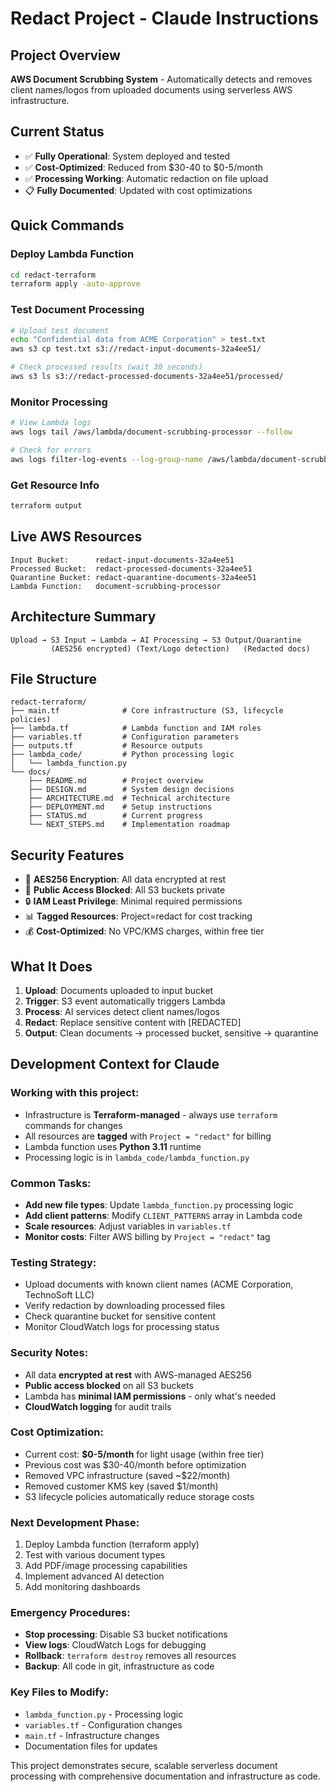 # Redact Project - Claude Instructions

## Project Overview
**AWS Document Scrubbing System** - Automatically detects and removes client names/logos from uploaded documents using serverless AWS infrastructure.

## Current Status
- ✅ **Fully Operational**: System deployed and tested
- ✅ **Cost-Optimized**: Reduced from $30-40 to $0-5/month
- ✅ **Processing Working**: Automatic redaction on file upload
- 📋 **Fully Documented**: Updated with cost optimizations

## Quick Commands

### Deploy Lambda Function
```bash
cd redact-terraform
terraform apply -auto-approve
```

### Test Document Processing
```bash
# Upload test document
echo "Confidential data from ACME Corporation" > test.txt
aws s3 cp test.txt s3://redact-input-documents-32a4ee51/

# Check processed results (wait 30 seconds)
aws s3 ls s3://redact-processed-documents-32a4ee51/processed/
```

### Monitor Processing
```bash
# View Lambda logs
aws logs tail /aws/lambda/document-scrubbing-processor --follow

# Check for errors
aws logs filter-log-events --log-group-name /aws/lambda/document-scrubbing-processor --filter-pattern "ERROR"
```

### Get Resource Info
```bash
terraform output
```

## Live AWS Resources
```
Input Bucket:      redact-input-documents-32a4ee51
Processed Bucket:  redact-processed-documents-32a4ee51  
Quarantine Bucket: redact-quarantine-documents-32a4ee51
Lambda Function:   document-scrubbing-processor
```

## Architecture Summary
```
Upload → S3 Input → Lambda → AI Processing → S3 Output/Quarantine
         (AES256 encrypted) (Text/Logo detection)   (Redacted docs)
```

## File Structure
```
redact-terraform/
├── main.tf              # Core infrastructure (S3, lifecycle policies)
├── lambda.tf            # Lambda function and IAM roles  
├── variables.tf         # Configuration parameters
├── outputs.tf           # Resource outputs
├── lambda_code/         # Python processing logic
│   └── lambda_function.py
└── docs/
    ├── README.md        # Project overview
    ├── DESIGN.md        # System design decisions
    ├── ARCHITECTURE.md  # Technical architecture
    ├── DEPLOYMENT.md    # Setup instructions
    ├── STATUS.md        # Current progress
    └── NEXT_STEPS.md    # Implementation roadmap
```

## Security Features
- 🔐 **AES256 Encryption**: All data encrypted at rest
- 🚫 **Public Access Blocked**: All S3 buckets private
- 🔒 **IAM Least Privilege**: Minimal required permissions
- 📊 **Tagged Resources**: Project=redact for cost tracking
- 💰 **Cost-Optimized**: No VPC/KMS charges, within free tier

## What It Does
1. **Upload**: Documents uploaded to input bucket
2. **Trigger**: S3 event automatically triggers Lambda
3. **Process**: AI services detect client names/logos
4. **Redact**: Replace sensitive content with [REDACTED]
5. **Output**: Clean documents → processed bucket, sensitive → quarantine

## Development Context for Claude

### Working with this project:
- Infrastructure is **Terraform-managed** - always use `terraform` commands for changes
- All resources are **tagged** with `Project = "redact"` for billing
- Lambda function uses **Python 3.11** runtime
- Processing logic is in `lambda_code/lambda_function.py`

### Common Tasks:
- **Add new file types**: Update `lambda_function.py` processing logic
- **Add client patterns**: Modify `CLIENT_PATTERNS` array in Lambda code
- **Scale resources**: Adjust variables in `variables.tf`
- **Monitor costs**: Filter AWS billing by `Project = "redact"` tag

### Testing Strategy:
- Upload documents with known client names (ACME Corporation, TechnoSoft LLC)
- Verify redaction by downloading processed files
- Check quarantine bucket for sensitive content
- Monitor CloudWatch logs for processing status

### Security Notes:
- All data **encrypted at rest** with AWS-managed AES256
- **Public access blocked** on all S3 buckets
- Lambda has **minimal IAM permissions** - only what's needed
- **CloudWatch logging** for audit trails

### Cost Optimization:
- Current cost: **$0-5/month** for light usage (within free tier)
- Previous cost was $30-40/month before optimization
- Removed VPC infrastructure (saved ~$22/month)
- Removed customer KMS key (saved $1/month)
- S3 lifecycle policies automatically reduce storage costs

### Next Development Phase:
1. Deploy Lambda function (terraform apply)
2. Test with various document types
3. Add PDF/image processing capabilities
4. Implement advanced AI detection
5. Add monitoring dashboards

### Emergency Procedures:
- **Stop processing**: Disable S3 bucket notifications
- **View logs**: CloudWatch Logs for debugging
- **Rollback**: `terraform destroy` removes all resources
- **Backup**: All code in git, infrastructure as code

### Key Files to Modify:
- `lambda_function.py` - Processing logic
- `variables.tf` - Configuration changes
- `main.tf` - Infrastructure changes
- Documentation files for updates

This project demonstrates secure, scalable serverless document processing with comprehensive documentation and infrastructure as code.